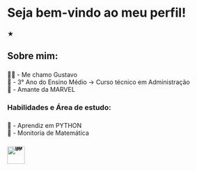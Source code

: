 <h1 align="left">Seja bem-vindo ao meu perfil!</h1>

###

<p align="left">★</p>

###

<h2 align="left">Sobre mim:</h2>

###

<p align="left">🕵️‍♂️ - Me chamo Gustavo<br>📖 - 3° Ano do Ensino Médio -> Curso técnico em Administração
<br>🎥 - Amante da MARVEL</p>

###

<h3 align="left">Habilidades e Área de estudo:</h3>

###

<p align="left">🐍 - Aprendiz em PYTHON
<br>📐 - Monitoria de Matemática</p>

###

<div align="left" style="display: inline-block; vertical-align: middle; line-height: 0;">
  <img src="https://cdn.jsdelivr.net/gh/devicons/devicon/icons/python/python-original.svg" height="40" alt="python logo"  />
</div>
